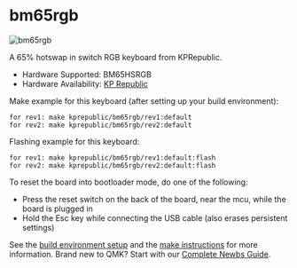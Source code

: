 # bm65rgb

![bm65rgb](https://i.imgur.com/DskSCve.jpeg)

A 65% hotswap in switch RGB keyboard from KPRepublic.

* Hardware Supported: BM65HSRGB
* Hardware Availability: [KP Republic](https://kprepublic.com/products/bm65rgb-bm65-rgb-65-hot-swappable-custom-mechanical-keyboard-pcb-programmed-qmk-via-firmware-full-rgb-switch-underglow-type-c?_pos=1&_sid=5b9a6a5d0&_ss=r)

Make example for this keyboard (after setting up your build environment):

    for rev1: make kprepublic/bm65rgb/rev1:default
    for rev2: make kprepublic/bm65rgb/rev2:default

Flashing example for this keyboard:

    for rev1: make kprepublic/bm65rgb/rev1:default:flash
    for rev2: make kprepublic/bm65rgb/rev2:default:flash

To reset the board into bootloader mode, do one of the following:

* Press the reset switch on the back of the board, near the mcu, while the board is plugged in
* Hold the Esc key while connecting the USB cable (also erases persistent settings)

See the [build environment setup](https://docs.qmk.fm/#/getting_started_build_tools) and the [make instructions](https://docs.qmk.fm/#/getting_started_make_guide) for more information. Brand new to QMK? Start with our [Complete Newbs Guide](https://docs.qmk.fm/#/newbs).
